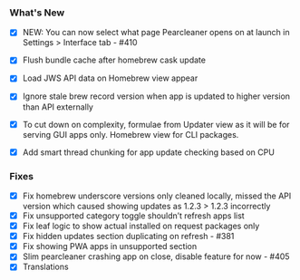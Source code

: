 ### What's New

- [x] NEW: You can now select what page Pearcleaner opens on at launch in Settings > Interface tab - #410
- [x] Flush bundle cache after homebrew cask update
- [x] Load JWS API data on Homebrew view appear
- [x] Ignore stale brew record version when app is updated to higher version than API externally
- [x] To cut down on complexity, formulae from Updater view as it will be for serving GUI apps only. Homebrew view for CLI packages.
- [x] Add smart thread chunking for app update checking based on CPU


### Fixes

- [x] Fix homebrew underscore versions only cleaned locally, missed the API version which caused showing updates as 1.2.3 > 1.2.3 incorrectly
- [x] Fix unsupported category toggle shouldn’t refresh apps list
- [x] Fix leaf logic to show actual installed on request packages only
- [x] Fix hidden updates section duplicating on refresh - #381
- [x] Fix showing PWA apps in unsupported section
- [x] Slim pearcleaner crashing app on close, disable feature for now - #405
- [x] Translations

